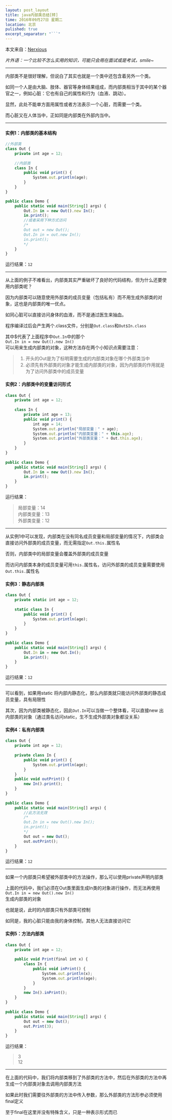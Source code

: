 ```yaml
---
layout: post_layout
title: java内部类总结[转]
time: 2016年09月27日 星期二
location: 北京
pulished: true
excerpt_separator: "```"
---
```

本文来自：[Nerxious](http://www.cnblogs.com/nerxious/archive/2013/01/24/2875649.html)  

*片外语：一个比较不怎么实用的知识，可能只会用在面试或是考试，smile~*

---
内部类不是很好理解，但说白了其实也就是一个类中还包含着另外一个类。

如同一个人是由大脑、肢体、器官等身体结果组成，而内部类相当于其中的某个器官之一，例如心脏：它也有自己的属性和行为（血液、跳动）。

显然，此处不能单方面用属性或者方法表示一个心脏，而需要一个类。

而心脏又在人体当中，正如同是内部类在外部内当中。

---
 

#### 实例1：内部类的基本结构
```javascript
//外部类
class Out {
    private int age = 12;
     
    //内部类
    class In {
        public void print() {
            System.out.println(age);
        }
    }
}
```
```javascript
public class Demo {
    public static void main(String[] args) {
        Out.In in = new Out().new In();
        in.print();
        //或者采用下种方式访问
        /*
        Out out = new Out();
        Out.In in = out.new In();
        in.print();
        */
    }
}
```

运行结果：`12`

---


从上面的例子不难看出，内部类其实严重破坏了良好的代码结构，但为什么还要使用内部类呢？

因为内部类可以随意使用外部类的成员变量（包括私有）而不用生成外部类的对象，这也是内部类的唯一优点。

如同心脏可以直接访问身体的血液，而不是通过医生来抽血。

程序编译过后会产生两个.class文件，分别是`Out.class`和`Out$In.class`

其中$代表了上面程序中`Out.In`中的那个  
`Out.In in = new Out().new In()`  
可以用来生成内部类的对象，这种方法存在两个小知识点需要注意：


>1. 开头的Out是为了标明需要生成的内部类对象在哪个外部类当中
>2. 必须先有外部类的对象才能生成内部类的对象，因为内部类的作用就是为了访问外部类中的成员变量

 

#### 实例2：内部类中的变量访问形式
```javascript
class Out {
    private int age = 12;
     
    class In {
        private int age = 13;
        public void print() {
            int age = 14;
            System.out.println("局部变量：" + age);
            System.out.println("内部类变量：" + this.age);
            System.out.println("外部类变量：" + Out.this.age);
        }
    }
}
 
public class Demo {
    public static void main(String[] args) {
        Out.In in = new Out().new In();
        in.print();
    }
}
```

运行结果：  
> 局部变量：14  
> 内部类变量：13  
> 外部类变量：12 


---
从实例1中可以发现，内部类在没有同名成员变量和局部变量的情况下，内部类会直接访问外部类的成员变量，而无需指定`Out.this.`属性名

否则，内部类中的局部变量会覆盖外部类的成员变量

而访问内部类本身的成员变量可用`this.`属性名，访问外部类的成员变量需要使用`Out.this.`属性名

 

#### 实例3：静态内部类

```javascript
class Out {
    private static int age = 12;
     
    static class In {
        public void print() {
            System.out.println(age);
        }
    }
}
 
public class Demo {
    public static void main(String[] args) {
        Out.In in = new Out.In();
        in.print();
    }
}
```
运行结果：`12`

---

可以看到，如果用static 将内部内静态化，那么内部类就只能访问外部类的静态成员变量，具有局限性

其次，因为内部类被静态化，因此`Out.In`可以当做一个整体看，可以直接new 出内部类的对象（通过类名访问static，生不生成外部类对象都没关系）

#### 实例4：私有内部类
```javascript
class Out {
    private int age = 12;
     
    private class In {
        public void print() {
            System.out.println(age);
        }
    }
    public void outPrint() {
        new In().print();
    }
}
 
public class Demo {
    public static void main(String[] args) {
        //此方法无效
        /*
        Out.In in = new Out().new In();
        in.print();
        */
        Out out = new Out();
        out.outPrint();
    }
}
```
运行结果：`12`

---
如果一个内部类只希望被外部类中的方法操作，那么可以使用private声明内部类

上面的代码中，我们必须在Out类里面生成In类的对象进行操作，而无法再使用  
`Out.In in = new Out().new In()`  
生成内部类的对象

也就是说，此时的内部类只有外部类可控制

如同是，我的心脏只能由我的身体控制，其他人无法直接访问它

 

#### 实例5：方法内部类
```javascript
class Out {
    private int age = 12;
 
    public void Print(final int x) {
        class In {
            public void inPrint() {
                System.out.println(x);
                System.out.println(age);
            }
        }
        new In().inPrint();
    }
}
 
public class Demo {
    public static void main(String[] args) {
        Out out = new Out();
        out.Print(3);
    }
}
```
运行结果：
>3  
>12


---
在上面的代码中，我们将内部类移到了外部类的方法中，然后在外部类的方法中再生成一个内部类对象去调用内部类方法

如果此时我们需要往外部类的方法中传入参数，那么外部类的方法形参必须使用final定义

至于final在这里并没有特殊含义，只是一种表示形式而已
